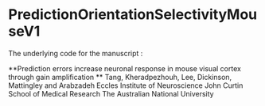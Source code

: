 # PredictionOrientationSelectivityMouseV1

The underlying code for the manuscript : 

**Prediction errors increase neuronal response in mouse visual cortex through gain amplification
**
Tang, Kheradpezhouh, Lee, Dickinson, Mattingley and Arabzadeh
Eccles Institute of Neuroscience
John Curtin School of Medical Research 
The Australian National University
